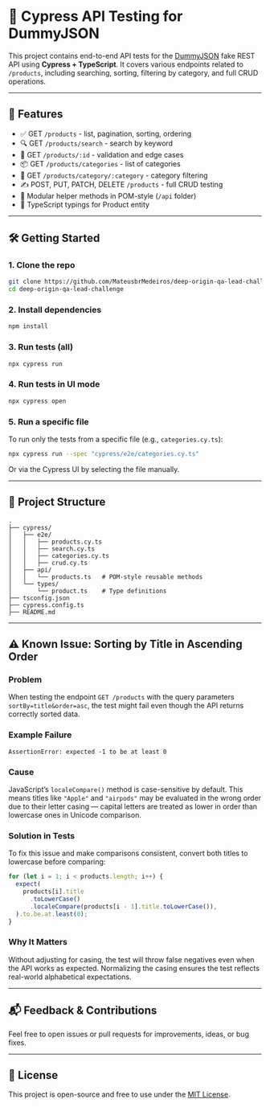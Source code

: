 # 🧪 Cypress API Testing for DummyJSON

This project contains end-to-end API tests for the [DummyJSON](https://dummyjson.com) fake REST API using **Cypress + TypeScript**. It covers various endpoints related to `/products`, including searching, sorting, filtering by category, and full CRUD operations.

---

## 🚀 Features

- ✅ GET `/products` - list, pagination, sorting, ordering
- 🔍 GET `/products/search` - search by keyword
- 🔢 GET `/products/:id` - validation and edge cases
- 📦 GET `/products/categories` - list of categories
- 📂 GET `/products/category/:category` - category filtering
- ✍️ POST, PUT, PATCH, DELETE `/products` - full CRUD testing
- 🧰 Modular helper methods in POM-style (`/api` folder)
- 🔎 TypeScript typings for Product entity

---

## 🛠️ Getting Started

### 1. Clone the repo

```bash
git clone https://github.com/MateusbrMedeiros/deep-origin-qa-lead-challenge.git
cd deep-origin-qa-lead-challenge
```

### 2. Install dependencies

```bash
npm install
```

### 3. Run tests (all)

```bash
npx cypress run
```

### 4. Run tests in UI mode

```bash
npx cypress open
```

### 5. Run a specific file

To run only the tests from a specific file (e.g., `categories.cy.ts`):

```bash
npx cypress run --spec "cypress/e2e/categories.cy.ts"
```

Or via the Cypress UI by selecting the file manually.

---

## 🧱 Project Structure

```
.
├── cypress/
│   ├── e2e/
│   │   ├── products.cy.ts
│   │   ├── search.cy.ts
│   │   ├── categories.cy.ts
│   │   ├── crud.cy.ts
│   ├── api/
│   │   └── products.ts   # POM-style reusable methods
│   └── types/
│       └── product.ts    # Type definitions
├── tsconfig.json
├── cypress.config.ts
├── README.md
```

---

## ⚠️ Known Issue: Sorting by Title in Ascending Order

### Problem

When testing the endpoint `GET /products` with the query parameters `sortBy=title&order=asc`, the test might fail even though the API returns correctly sorted data.

### Example Failure

```
AssertionError: expected -1 to be at least 0
```

### Cause

JavaScript’s `localeCompare()` method is case-sensitive by default. This means titles like `"Apple"` and `"airpods"` may be evaluated in the wrong order due to their letter casing — capital letters are treated as lower in order than lowercase ones in Unicode comparison.

### Solution in Tests

To fix this issue and make comparisons consistent, convert both titles to lowercase before comparing:

```ts
for (let i = 1; i < products.length; i++) {
  expect(
    products[i].title
      .toLowerCase()
      .localeCompare(products[i - 1].title.toLowerCase()),
  ).to.be.at.least(0);
}
```

### Why It Matters

Without adjusting for casing, the test will throw false negatives even when the API works as expected. Normalizing the casing ensures the test reflects real-world alphabetical expectations.

---

## 📬 Feedback & Contributions

Feel free to open issues or pull requests for improvements, ideas, or bug fixes.

---

## 📄 License

This project is open-source and free to use under the [MIT License](LICENSE).

